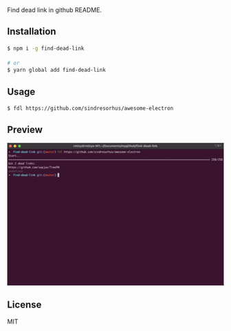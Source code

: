 Find dead link in github README.

## Installation

```bash
$ npm i -g find-dead-link

# or
$ yarn global add find-dead-link
```

## Usage

```bash
$ fdl https://github.com/sindresorhus/awesome-electron
```

## Preview
![](./preview.png)


## License
MIT
